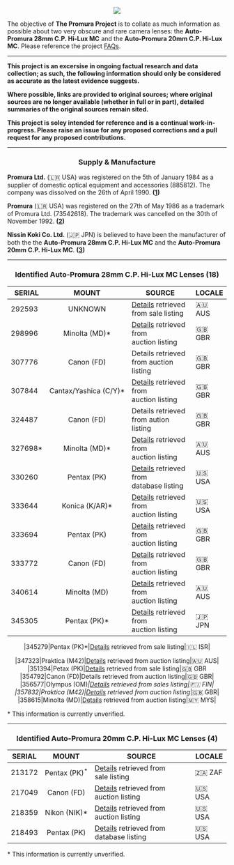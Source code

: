 <!-- The Promura Project -->

<!-- An information resource for two very obscure and rare camera lenses. -->

<p align="center">
   <img src="https://user-images.githubusercontent.com/110672536/183131595-afeb1dec-1c84-436c-9a50-90468f9ec3ec.png">
</p>

<p>
   The objective of <b>The Promura Project</b> is to collate as much information as possible about two very obscure and rare camera lenses: the <b>Auto-Promura 28mm C.P. Hi-Lux MC</b> and the <b>Auto-Promura 20mm C.P. Hi-Lux MC</b>. Please reference the project <a href="https://github.com/martbetz/The-Promura-Project/blob/main/FAQs.md">FAQs</a>.

---

<b>This project is an excersise in ongoing factual research and data collection; as such, the following information should only be considered as accurate as the latest evidence suggests. 

Where possible, links are provided to original sources; where original sources are no longer available (whether in full or in part), detailed summaries of the original sources remain sited.

This project is soley intended for reference and is a continual work-in-progress. Please raise an issue for any proposed corrections and a pull request for any proposed contributions.</b>

---

<h3><center>Supply & Manufacture</center></h3>

<p>
   <b>Promura Ltd.</b> (🇱🇷 USA) was registered on the 5th of January 1984 as a supplier of domestic optical equipment and accessories (885812). The company was dissolved on the 26th of April 1990.&nbsp;<b>(<a href="https://opencorporates.com/companies/us_ny/885812">1</a>)</b>
</p>

<p>
   <b>Promura</b> (🇱🇷 USA) was registered on the 27th of May 1986 as a trademark of Promura Ltd. (73542618). The trademark was cancelled on the 30th of November 1992.&nbsp;<b>(<a href="https://tsdr.uspto.gov/#caseNumber=73542618&caseSearchType=US_APPLICATION&caseType=DEFAULT&searchType=statusSearch">2</a>)</b>
</p>

<p>
   <b>Nissin Koki Co. Ltd.</b> (🇯🇵 JPN) is believed to have been the manufacturer of both the the <b>Auto-Promura 28mm C.P. Hi-Lux MC</b> and the <b>Auto-Promura 20mm C.P. Hi-Lux MC</b>.&nbsp;<b>(<a href="https://web.archive.org/web/20021001122829/medfmt.8k.com/third/mfg.html">3</a>)</b>
</p>

---

<center>

<h3>Identified <b>Auto-Promura 28mm C.P. Hi-Lux MC</b> Lenses (18)</h3>

|SERIAL|MOUNT|SOURCE|LOCALE|
|------|:----:|------|-------|
|292593|UNKNOWN|[Details](https://github.com/martbetz/The-Promura-Project/blob/main/DATA/292593.md) retrieved from sale listing|🇦🇺 AUS|
|298996|Minolta&nbsp;(MD)*|[Details](https://github.com/martbetz/The-Promura-Project/blob/main/DATA/298996.md) retrieved from auction&nbsp;listing|🇬🇧 GBR|
|307776|Canon&nbsp;(FD)|Details retrieved from auction listing|🇬🇧 GBR|
|307844|Cantax/Yashica&nbsp;(C/Y)*|[Details](https://github.com/martbetz/The-Promura-Project/blob/main/DATA/307844.md) retrieved from auction&nbsp;listing|🇬🇧 GBR|
|324487|Canon&nbsp;(FD)|Details retrieved from aution listing|🇬🇧 GBR|
|327698*|Minolta&nbsp;(MD)*|[Details](https://github.com/martbetz/The-Promura-Project/blob/main/DATA/327698.md) retrieved from auction&nbsp;listing|🇦🇺 AUS|
|330260|Pentax&nbsp;(PK)|[Details](https://github.com/martbetz/The-Promura-Project/blob/main/DATA/330260.md) retrieved from database&nbsp;listing|​🇺🇸​ USA|
|333644|Konica&nbsp;(K/AR)*|[Details](https://github.com/martbetz/The-Promura-Project/blob/main/DATA/333644.md) retrieved from auction&nbsp;listing|🇺🇸​ USA|
|333694|Pentax&nbsp;(PK)|[Details](https://github.com/martbetz/The-Promura-Project/blob/main/DATA/333694.md) retrieved from auction&nbsp;listing|🇬🇧 GBR|
|333772|Canon&nbsp;(FD)|[Details](https://github.com/martbetz/The-Promura-Project/blob/main/DATA/333772.md) retrieved from auction&nbsp;listing|🇬🇧 GBR
|340614|Minolta&nbsp;(MD)|[Details](https://github.com/martbetz/The-Promura-Project/blob/main/DATA/340614.md) retrieved from auction&nbsp;listing|🇦🇺 AUS|
|345305|Pentax&nbsp;(PK)*|[Details](https://github.com/martbetz/The-Promura-Project/blob/main/DATA/345305.md) retrieved from auction&nbsp;listing|🇯🇵 JPN|

|345279|Pentax&nbsp;(PK)*|[Details](https://github.com/martbetz/The-Promura-Project/blob/main/DATA/345279.md) retrieved from sale&nbsp;listing|🇮🇱 ISR|

|347323|Praktica&nbsp;(M42)|[Details](https://github.com/martbetz/The-Promura-Project/blob/main/DATA/347323.md) retrieved from auction&nbsp;listing|🇦🇺 AUS|
|351394|Petax&nbsp;(PK)|[Details](https://github.com/martbetz/The-Promura-Project/blob/main/DATA/351394.md) retrieved from sale&nbsp;listing|🇬🇧 GBR
|354792|Canon&nbsp;(FD)|Details retrieved from auction listing|🇬🇧 GBR|
|356577|Olympus&nbsp;(OM)*|[Details](https://github.com/martbetz/The-Promura-Project/blob/main/DATA/356577.md) retrieved from sales&nbsp;listing|🇫🇮 FIN|
|357832|Praktica&nbsp;(M42)|[Details](https://github.com/martbetz/The-Promura-Project/blob/main/DATA/357832.md) retrieved from auction&nbsp;listing*|🇬🇧 GBR|
|358615|Minolta&nbsp;(MD)|[Details](https://github.com/martbetz/The-Promura-Project/blob/main/DATA/358615.md) retrieved from auction&nbsp;listing|🇲🇾 MYS|

</center>

*&nbsp;This information is currently unverified.

---

<center>

<h3>Identified <b>Auto-Promura 20mm C.P. Hi-Lux MC</b> Lenses (4)</h3>

|SERIAL|MOUNT|SOURCE|LOCALE|
|------|:---:|------|------|
|213172|Pentax&nbsp;(PK)<sup>*|[Details](https://github.com/martbetz/The-Promura-Project/blob/main/DATA/213172.md) retrieved from sale&nbsp;listing|🇿🇦 ZAF|
|217049|Canon&nbsp;(FD)|[Details](https://github.com/martbetz/The-Promura-Project/blob/main/DATA/217049.md) retrieved from auction&nbsp;listing|🇺🇸 USA|
|218359|Nikon&nbsp;(NIK)*|[Details](https://github.com/martbetz/The-Promura-Project/blob/main/DATA/218359.md) retrieved from auction&nbsp;listing|🇺🇸​ USA|
|218493|Pentax&nbsp;(PK)|[Details](https://github.com/martbetz/The-Promura-Project/blob/main/DATA/218493.md) retrieved from database&nbsp;listing|🇺🇸​ USA|

</center>

*&nbsp;This information is currently unverified.
